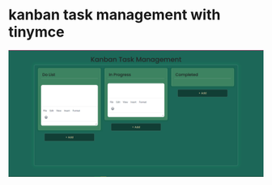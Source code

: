 # kanban task management with tinymce


![Kanban Task Managements](./assets/kanban_task_management.PNG)